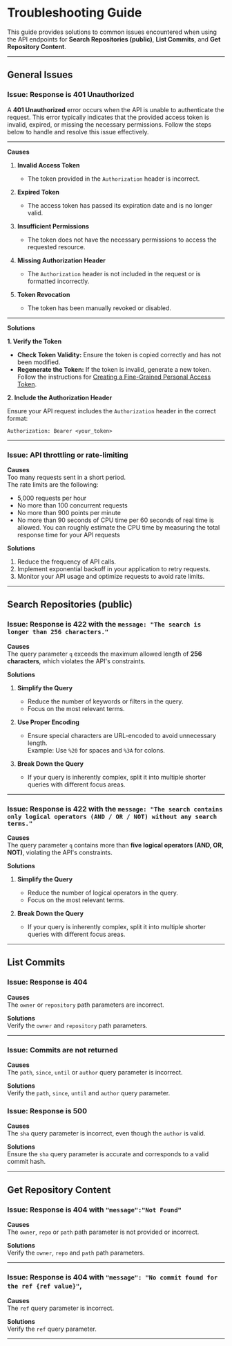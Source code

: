 # Troubleshooting Guide

This guide provides solutions to common issues encountered when using the API endpoints for **Search Repositories (public)**, **List Commits**, and **Get Repository Content**.

---

## General Issues

### Issue: Response is 401 Unauthorized

A **401 Unauthorized** error occurs when the API is unable to authenticate the request. This error typically indicates that the provided access token is invalid, expired, or missing the necessary permissions. Follow the steps below to handle and resolve this issue effectively.

---

**Causes**

1. **Invalid Access Token**  
   - The token provided in the `Authorization` header is incorrect.  

2. **Expired Token**  
   - The access token has passed its expiration date and is no longer valid.  

3. **Insufficient Permissions**  
   - The token does not have the necessary permissions to access the requested resource.  

4. **Missing Authorization Header**  
   - The `Authorization` header is not included in the request or is formatted incorrectly.  

5. **Token Revocation**  
   - The token has been manually revoked or disabled.  

---

**Solutions**

**1. Verify the Token**

- **Check Token Validity:** Ensure the token is copied correctly and has not been modified.  
- **Regenerate the Token:** If the token is invalid, generate a new token. Follow the instructions for [Creating a Fine-Grained Personal Access Token](https://github.com/QuasiGeoid/Data-Source-API-Analyst-Test/blob/main/Content/Creating%20a%20Fine-Grained%20Personal%20Access%20Token.md).  

**2. Include the Authorization Header**

Ensure your API request includes the `Authorization` header in the correct format:  
```http
Authorization: Bearer <your_token>
```

---

### Issue: API throttling or rate-limiting
**Causes**  
Too many requests sent in a short period.  
The rate limits are the following:
- 5,000 requests per hour
- No more than 100 concurrent requests
- No more than 900 points per minute
- No more than 90 seconds of CPU time per 60 seconds of real time is allowed. You can roughly estimate the CPU time by measuring the total response time for your API requests

**Solutions**  
1. Reduce the frequency of API calls.  
2. Implement exponential backoff in your application to retry requests.  
3. Monitor your API usage and optimize requests to avoid rate limits.

---

## Search Repositories (public)

### Issue: Response is 422 with the `message: "The search is longer than 256 characters."`

**Causes**  
The query parameter `q` exceeds the maximum allowed length of **256 characters**, which violates the API's constraints.

**Solutions**  
1. **Simplify the Query**  
   - Reduce the number of keywords or filters in the query.
   - Focus on the most relevant terms.

2. **Use Proper Encoding**  
   - Ensure special characters are URL-encoded to avoid unnecessary length.  
     Example: Use `%20` for spaces and `%3A` for colons.

3. **Break Down the Query**  
   - If your query is inherently complex, split it into multiple shorter queries with different focus areas.

---

### Issue: Response is 422 with the `message: "The search contains only logical operators (AND / OR / NOT) without any search terms."`

**Causes**  
The query parameter `q` contains more than **five logical operators (AND, OR, NOT)**, violating the API's constraints.

**Solutions**  
1. **Simplify the Query**  
   - Reduce the number of logical operators in the query.
   - Focus on the most relevant terms.

2. **Break Down the Query**  
   - If your query is inherently complex, split it into multiple shorter queries with different focus areas.
  
---

## List Commits

### Issue: Response is 404
**Causes**  
The `owner` or `repository` path parameters are incorrect.

**Solutions**  
Verify the `owner` and `repository` path parameters.

---

### Issue: Commits are not returned
**Causes**  
The `path`, `since`, `until` or `author` query parameter is incorrect.

**Solutions**  
Verify the `path`, `since`, `until` and `author` query parameter.

### Issue: Response is 500
**Causes**  
The `sha` query parameter is incorrect, even though the `author` is valid.

**Solutions**  
Ensure the `sha` query parameter is accurate and corresponds to a valid commit hash.

---

## Get Repository Content

### Issue: Response is 404 with `"message":"Not Found"`
**Causes**  
The `owner`, `repo` or `path` path parameter is not provided or incorrect.

**Solutions**  
Verify the `owner`, `repo` and `path` path parameters.

---

### Issue: Response is 404 with `"message": "No commit found for the ref {ref value}"`,
**Causes**  
The `ref` query parameter is incorrect.

**Solutions**  
Verify the `ref` query parameter.

---
